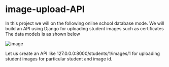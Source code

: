 # image-upload-API

In this project we will on the following online school database mode. We will build an API using Django for uploading student images such as certificates
The data models is as shown below

![image](https://user-images.githubusercontent.com/79412340/171703975-5d9150cf-b500-4efc-848b-5efb6555f791.png)

Let us create an API like 127.0.0.0:8000/students/1/images/1 for uploading student images for particular student and image id.
